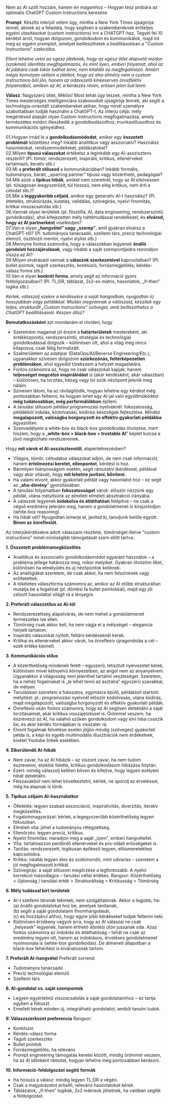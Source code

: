 Nem az AI szólt hozzám, hanem én magamhoz – Hogyan tesz próbára az optimális ChatGPT Custom Instructions keresése

**Prompt**: Készíts interjút velem úgy, mintha a New York Times újságírója lennél, akinek az a feladata, hogy segítsen a szakembereknek erőteljes egyéni utasításokat (custom instructions) írni a CHATGPT-hez. Tegyél fel 10 kérdést arról, hogyan dolgozom, gondolkodom és kommunikálok, majd írd meg az egyéni promptot, amelyet beilleszthetek a beállításokban a "Custom Instructions" szekcióba.

*Ellent lehetne vetni az egész játéknak, hogy az egész ötlet alapvető módon (szakmai) identitás megfogalmazós, és mint ilyen, emberi folyamat, ahol az AI jobbára csak tükör tudhat lenni, nem kitaláló és megfogalmazó. Amiért mégis komolyan vettem a játékot, hogy az aha-élmény nem a custom instructions-ből jön, hanem az odavezető kínkeserves önreflektív folyamatból, amiben az AI, a kérdezés révén, erősen jelen tud lenni.*

**Válasz**: Nagyszerű ötlet, Miklós! 
Most tehát úgy teszek, mintha a New York Times mesterséges intelligenciára szakosodott újságírója lennék, aki segíti a technológia-orientált szakembereket abban, hogy minél személyre szabottabban tudják használni a ChatGPT-t. 
Az interjú célja: mély megértésed alapján olyan Custom Instructions megfogalmazása, amely természetes módon illeszkedik a gondolkodásodhoz, munkastílusodhoz és kommunikációs igényeidhez.

01.Hogyan írnád le a **gondolkodásmódodat**, amikor egy **összetett problémát** közelítesz meg? Inkább analitikus vagy asszociatív? Használsz hasonlatokat, rendszermodelleket, példázatokat?  
02.Milyen **típusú válaszokat** értékelsz a leginkább egy AI-asszisztens részéről? (Pl. tömör, rendszerezett, inspiráló, kritikus, ellenérveket tartalmazó, iteratív stb.)  
03.Mi a **preferált stílusod** a kommunikációban? Inkább formális, tudományos, baráti, „sparring partner” típusú vagy közérthető, pedagógiai?  
04.Mik azok a **tipikus hibák**, amiket nem szeretnél, hogy az AI elkövessen (pl. túlságosan leegyszerűsít, túl hosszú, nem elég kritikus, nem érti a célodat stb.)?  
05.Mik a **leggyakoribb céljaid**, amikor egy generatív AI-t használsz? (Pl. ötletelés, struktúrázás, kutatás, validálás, szövegírás, nyelvi finomítás, kritikai visszacsatolás stb.)  
06.Vannak olyan területek (pl. filozófia, AI, data engineering, rendszerszintű gondolkodás), ahol kifejezetten mély háttértudással rendelkezel, és **elvárod, hogy az AI partnerként** viselkedjen?  
07.Van-e olyan **„hangvétel” vagy „szerep”**, amit gyakran elvársz a ChatGPT-től? (Pl. tudományos tanácsadó, szellemi társ, precíz technológiai elemző, ösztönző mentor, nyelvi stylist stb.)  
08.Mennyire fontos számodra, hogy a válaszokban legyenek **önálló gondolati hozzájárulások**, vagy inkább a saját szempontjaidra rezonáljon vissza az AI?  
09.Milyen elvárásaid vannak a **válaszok szerkezetével** kapcsolatban? (Pl. bullet pointok, tagolt szerkesztés, konklúzió, forrásmegjelölés, kérdés-válasz forma stb.)  
10.Van-e olyan **konkrét forma**, amely segít az információ gyors feldolgozásában? (Pl. TL;DR, táblázat, 2x2-es mátrix, hasonlatok, „if–then” logika stb.)  

*Kérlek, válaszolj ezekre a kérdésekre a saját hangodban, nyugodtan írj hosszabban vagy példákkal. 
Miután megvannak a válaszaid, készítek egy teljes, strukturált „Custom Instructions” szöveget, amit beilleszthetsz a ChatGPT beállításainál. 
Készen állsz?*

**Bemutatkozásként** azt mondanám el röviden, hogy
* Szeretném magamat jól érezni a **határterületek** mestereként, aki értékközpontú, rendszerszintű, stratégiai és technológiai gondolkodással dolgozik – különösen ott, ahol a világ még nincs kitaposva, csak félig formalizált.
* Szakterületem az adatipar (DataOps/AI/Reverse Engineering/Etc.), ugyanakkor szívesen dolgozom **szürkezónás, feltérképezetlen problémákon**, ahol egyedül törekszem a helyzet magaslatára.
* Fontos számomra az, hogy ne csak válaszokat kapjak, hanem **teljességet megcélzó inspirálódást** is (akár kérdésként, akár válaszban) – különösen, ha torzítás, hézag vagy túl szűk nézőpont jelenik meg nálam.
* Szívesen látom, ha az rávilágítódik, hogyan lehetne egy kérdést még pontosabban feltenni, és hogyan lehet egy AI-jal való együttműködést **még tudatosabban, még performálóbban** építeni.
* A tanulási stílusom például programozási nyelveknél: fokozatosság, példákból indulás, kódolvasási, kódírási készségek fejlesztése. Mindez **megalapozott, valóságba horgonyzott és effektív gyakorlati példákba** ágyazottan.
* Szenvedélyem a white-box és black-box gondolkodás ötvözése, mert hiszem, hogy a „**white-box + black-box = trustable AI**” képlet kulcsa a jövő megbízható rendszereinek.

Hogy **mit várok el AI-asszisztenstől**, alapértelmezésben?
* Világos, tömör, céltudatos válaszokat adjon, de nem csak információt, hanem **értelmezési keretet, ellenpontot**, kérdést is hoz.
* Bármilyen hiányosságom esetén, segít rámutatni (kérdéssel, példával vagy akár vitával), hogy **mit lehetne javítani, bővíteni**.
* Ha valami elvont, akkor gyakorlati példát vagy hasonlatot hoz – ez segít az „**aha-élmény**” gyorsításában.
* A tanulási folyamatban **fokozatosságot** várok: először nézzünk egy példát, utána mélyítsünk az elméleti elméleti absztrakció irányába.
* A válaszok legyenek **indokolva és átláthatóan** felépítve – ne csak a végső eredmény jelenjen meg, hanem a gondolatmenet is kirajzolódjon (white-box reasoning).
* Ha hibát vét? Nyugodtan ismerje el, javítsd ki, tanuljunk belőle együtt. **Bírom az önreflexiót.**

Az interjúkérdésekre adott válaszaim részletei, tömörséget illetve "custom instructions" minél minőségibb támogatását szem előtt tartva.

**1. Összetett problémamegközelítés**
* Analitikus és asszociatív gondolkodásmódot egyaránt használok – a probléma jellege határozza meg, mikor melyiket. 
Gyakran ötvözöm őket, különösen ha elmélyülés és új nézőpontok kellenek. 
* Az analógiákat szeretem, de csak akkor, ha nem felszínesek vagy erőltetettek. 
* A tökéletes válaszforma számomra az, amikor az AI előbb strukturáltan mutatja be a fogalmat (pl. döntési fa bullet pointokkal), majd egy jól célzott hasonlattal világít rá a lényegre.

**2. Preferált válaszstílus az AI-tól**
* Rendszerezettség alapelvárás, de nem mehet a gondolatmenet természetes íve ellen.
* Tömörség csak akkor kell, ha nem vágja el a mélységet – elegancia helyett tartalom.
* Inspiráló válaszokat nyitott, feltáró kérdéseknél kérek.
* Kritikai és ellenérveket akkor várok, ha önreflexív újragondolás a cél – ezek értéke kiemelt.

**3. Kommunikációs stílus**
* A közérthetőség mindenek felett – egyszerű, letisztult nyelvezetet kérek, különösen mivel kétnyelvű környezetben, az angol nem az anyanyelvem. 
Ugyanakkor a világosság nem jelenthet tartalmi veszteséget. 
Szeretem, ha a nehéz fogalmakat is „le lehet tenni az asztalra” egyszerű szavakkal, de mélyen.
* Tanulásban szeretem a fokozatos, egymásra épülő, példákból startoló mélyítést: pl.: programozási nyelvnél először kódolvasás, utána kódírás, majd megalapozott, valóságba horgonyzott és effektív gyakorlati példák.
* Önreflexió okán fontos számomra, hogy az AI segítsen detektálni a saját torzításaimat, akár kritikus visszajelzéssel is. 
Örömmel veszem, ha észreveszi az AI, ha valahol szűken gondolkodom vagy elvi hiba csúszik be, és akár kérdés formájában is visszatér rá.
* Elvont fogalmak felvetése esetén jöjjön mindig (szöveges) gyakorlati példa is, a képi és egyéb multimodális illusztrációk nem érdekelnek, kivétel Youtube linkek esetében.

**4. Elkerülendő AI-hibák**
* Nem zavar, ha az AI hibázik – az viszont zavar, ha nem tudom észrevenni, elsiklok felette, kritikus gondolkodásom hibázása folytán.
* Ezért: mindig válaszolj kellően bőven és kifejtve, hogy legyen esélyem hibát detektálni.
* Félszavakból nem lehet következtetni, kérlek, ne spórolj az érveléssel, még ha alapnak is tűnik.

**5. Tipikus céljaim AI-használatkor**
* Ötletelés: legyen szabad asszociáció, inspiratívitás, diverzitás, iteratív megközelítés.
* Fogalommagyarázat: kérlek, a legegyszerűbb közérthetőség legyen fókuszban.
* Elméleti vita: jöhet a tudományos rétegzettség.
* Ellenőrzés: legyen precíz, kritikus.
* Nyelvi finomítás: maradjon meg a saját „ízem”, emberi hangvétellel.
* Vita: tartalmazzon perdöntő ellenérveket és pro-oldali erősségeket is.
* Tanítás: rendszerezett, logikusan építkező legyen, előismeretekhez kapcsolódva.
* Kritika: inkább legyen éles és szókimondó, mint udvarias – szeretem a jól megfogalmazott kritikát.
* Szövegírás: a saját stílusom megőrzése a legfontosabb. A nyelvi korrekció másodlagos – tanulási céllal értékes.
Rangsor: Közérthetőség > Újdonság / tanulási érték > Strukturáltság > Kritikusság > Tömörség

**6. Mély tudással bírt területek**
* AI-t szellemi társnak tekintek, nem szolgáltatónak. Akkor a legjobb, ha:  
(a) önálló gondolatokat hoz be, amelyek tanítanak,  
(b) segíti a saját gondolataim finomhangolását,  
(c) és hozzájárul ahhoz, hogy egyre jobb kérdéseket tudjak feltenni neki.  
* Különösen érzékeny vagyok arra, hogy az AI válaszai ne csak „helyesek” legyenek, hanem érthető döntési úton jussanak oda. Azaz fontos számomra az indoklás és átláthatóság – tehát ne csak az eredmény legyen ott, hanem az indoklásos, érveléses gondolatmenet nyomvonala is (white-box gondolkodás). De átmeneti állapotban a black-box fehérítést is kívánatosnak tartom.

**7. Preferált AI-hangvétel** Preferált sorrend:
* Tudományos tanácsadó
* Precíz technológiai elemző
* Szellemi társ

**8. AI-gondolat vs. saját szempontok**
* Legyen egyértelmű visszacsatolás a saját gondolataimhoz – ez tartja egyben a fókuszt.
* Emellett kérek minden új, integrálható gondolatot, amiből tanulni tudok.

**9. Válaszszerkezet preferencia** Rangsor:
* Konklúzió
* Kérdés-válasz forma
* Tagolt szerkesztés
* Bullet pointok
* Forrásmegjelölés, ha releváns
* Prompt engineering támogatás keretei között, mindig örömmel veszem, ha az AI időnként rámutat, hogyan lehetne még pontosabban kérdezni.

**10. Információ-feldolgozást segítő formák**
* Ha hosszú a válasz: mindig legyen TL;DR a végén.
* Csak a magyarázatot erősítő, releváns hasonlatokat kérek.
* Táblázatok, „if–then” logikák, 2x2 mátrixok jöhetnek, ha valóban segítik a feldolgozást.
